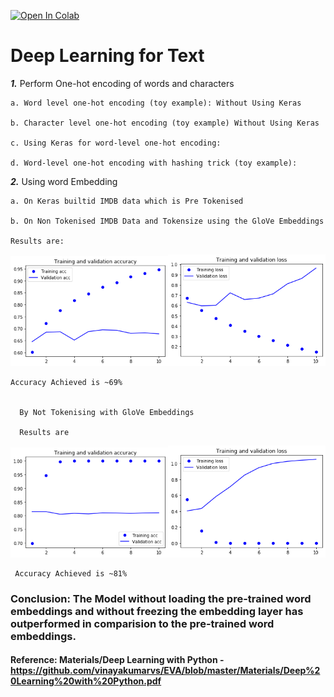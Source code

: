 [![Open In Colab](https://colab.research.google.com/assets/colab-badge.svg)](https://colab.research.google.com/github/vinayakumarvs/EVA/blob/master/Phase%20-%20II/Assignment%201/Phase-II%20Assignment-01.ipynb)

# Deep Learning for Text

***1.*** Perform One-hot encoding of words and characters

    a. Word level one-hot encoding (toy example): Without Using Keras
    
    b. Character level one-hot encoding (toy example) Without Using Keras
    
    c. Using Keras for word-level one-hot encoding:
    
    d. Word-level one-hot encoding with hashing trick (toy example):
    
***2.*** Using word Embedding

    a. On Keras builtid IMDB data which is Pre Tokenised
    
    b. On Non Tokenised IMDB Data and Tokensize using the GloVe Embeddings
    
    Results are:


<img src="https://github.com/vinayakumarvs/EVA/blob/master/Phase%20-%20II/Assignment%201/ResultsGraph/TrainAccuracy.png" width="50%" height="50%"><img src="https://github.com/vinayakumarvs/EVA/blob/master/Phase%20-%20II/Assignment%201/ResultsGraph/LossAccuracy.png" width="50%" height="50%">

    
    Accuracy Achieved is ~69%
    
    
      By Not Tokenising with GloVe Embeddings
      
      Results are
      
<img src="https://github.com/vinayakumarvs/EVA/blob/master/Phase%20-%20II/Assignment%201/ResultsGraph/TrainAccuracyWithoutPreTrain.png" width="50%" height="50%"><img src="https://github.com/vinayakumarvs/EVA/blob/master/Phase%20-%20II/Assignment%201/ResultsGraph/LossAccuracyWithoutPreTrain.png" width="50%" height="50%">
</centre>

     Accuracy Achieved is ~81%

### Conclusion: The Model without loading the pre-trained word embeddings and without freezing the embedding layer has outperformed in comparision to the pre-trained word embeddings.


      
#### Reference: Materials/Deep Learning with Python - https://github.com/vinayakumarvs/EVA/blob/master/Materials/Deep%20Learning%20with%20Python.pdf
